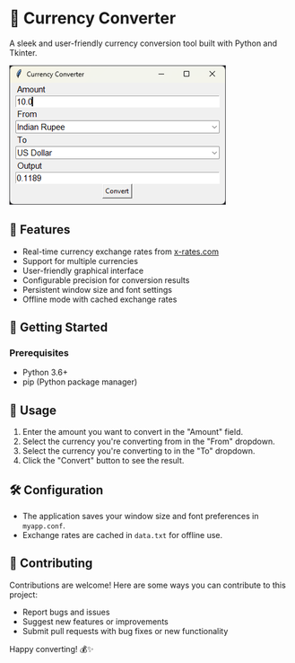 # 💱 Currency Converter

A sleek and user-friendly currency conversion tool built with Python and Tkinter.

![Currency Converter](image.png)

## 🌟 Features

- Real-time currency exchange rates from [x-rates.com](https://www.x-rates.com/)
- Support for multiple currencies
- User-friendly graphical interface
- Configurable precision for conversion results
- Persistent window size and font settings
- Offline mode with cached exchange rates

## 🚀 Getting Started

### Prerequisites

- Python 3.6+
- pip (Python package manager)



## 🔧 Usage

1. Enter the amount you want to convert in the "Amount" field.
2. Select the currency you're converting from in the "From" dropdown.
3. Select the currency you're converting to in the "To" dropdown.
4. Click the "Convert" button to see the result.

## 🛠️ Configuration

- The application saves your window size and font preferences in `myapp.conf`.
- Exchange rates are cached in `data.txt` for offline use.

## 🤝 Contributing

Contributions are welcome! Here are some ways you can contribute to this project:

- Report bugs and issues
- Suggest new features or improvements
- Submit pull requests with bug fixes or new functionality




Happy converting! 💰✨
